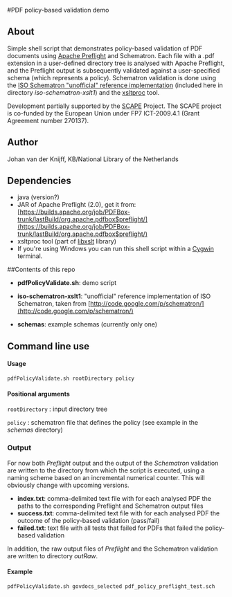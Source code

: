 #PDF policy-based validation demo

## About

Simple shell script that demonstrates policy-based validation of PDF documents using [Apache Preflight](http://pdfbox.apache.org/) and Schematron. Each file with a .pdf extension in a user-defined directory tree is analysed with Apache Preflight, and the Preflight output is subsequently validated against a  user-specified schema (which represents a policy). Schematron validation is done using the [ISO Schematron "unofficial" reference implementation](http://code.google.com/p/schematron/) (included here in directory *iso-schematron-xslt1*) and the [xsltproc](http://xmlsoft.org/XSLT/xsltproc2.html) tool.

Development partially supported by the [SCAPE](http://www.scape-project.eu/) Project. The SCAPE project is co-funded by the European Union under FP7 ICT-2009.4.1 (Grant Agreement number 270137).

## Author
Johan van der Knijff, KB/National Library of the Netherlands

## Dependencies
 - java (version?)
 - JAR of Apache Preflight (2.0), get it from: [https://builds.apache.org/job/PDFBox-trunk/lastBuild/org.apache.pdfbox$preflight/](https://builds.apache.org/job/PDFBox-trunk/lastBuild/org.apache.pdfbox$preflight/)
- xsltproc tool (part of [libxslt](http://xmlsoft.org/XSLT/EXSLT/index.html) library)
 - If you're using Windows you can run this shell script within a [Cygwin](http://www.cygwin.com/) terminal.

##Contents of this repo

- **pdfPolicyValidate.sh**: demo script

- **iso-schematron-xslt1**: "unofficial" reference implementation of ISO Schematron, taken from [http://code.google.com/p/schematron/](http://code.google.com/p/schematron/)

- **schemas**: example schemas (currently only one)

## Command line use

#### Usage
    pdfPolicyValidate.sh rootDirectory policy

#### Positional arguments

`rootDirectory` : input directory tree

`policy` : schematron file that defines the policy (see example in the *schemas* directory)


### Output 
For now both *Preflight* output and the output of the *Schematron* validation are written to the directory from which the script is executed, using a naming scheme based on an incremental numerical counter. This will obviously change with upcoming versions.

- **index.txt**: comma-delimited text file with for each analysed PDF the paths to the corresponding Preflight and Schematron output files
- **success.txt**: comma-delimited text file with for each analysed PDF the outcome of the policy-based validation (pass/fail)
- **failed.txt**:  text file with all tests that failed for PDFs that failed the policy-based validation

In addition, the raw output files of *Preflight* and the Schematron validation are written to directory *outRaw*.

#### Example

`pdfPolicyValidate.sh govdocs_selected pdf_policy_preflight_test.sch`
